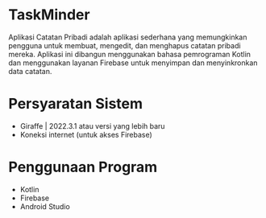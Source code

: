 # TaskMinder
Aplikasi Catatan Pribadi adalah aplikasi sederhana yang memungkinkan pengguna untuk membuat, mengedit, dan menghapus catatan pribadi mereka. Aplikasi ini dibangun menggunakan bahasa pemrograman Kotlin dan menggunakan layanan Firebase untuk menyimpan dan menyinkronkan data catatan.

# Persyaratan Sistem
* Giraffe | 2022.3.1 atau versi yang lebih baru
* Koneksi internet (untuk akses Firebase)

# Penggunaan Program
* Kotlin
* Firebase
* Android Studio

